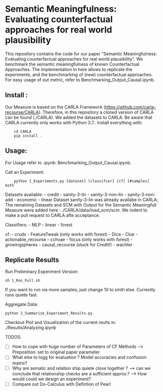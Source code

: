 # Semantic Meaningfulness: Evaluating counterfactual approaches for real world plausibility

This repository contains the code for our paper "Semantic Meaningfulness: Evaluating counterfactual approaches for real world plausibility". We benchmark the semantic meaningfulness of known Counterfactual Approaches. 
The implementation in here allows to replicate the experiments, and the benchmarking of (new) counterfactual approaches. For easy usage of out metric, refer to Benchmarking_Output_Causal.ipynb.

## Install :
Our Measure is based on the CARLA Framework (https://github.com/carla-recourse/CARLA). Therefore, in this repository a cloned version of CARLA can be found (./CARLA). We added the datasets to CARLA.
Be aware that CARLA currently only works with Python 3.7..
Install everything with: 
```
    cd CARLA
    pip install .
```
## Usage: 

For Usage refer to .ipynb: Benchmarking_Output_Causal.ipynb.


Call an Experiment: 

```
    python 1_Experiments.py [dataset] [classifier] [cf] [#samples] both
```
Datasets available: 
    - credit
    - sanity-3-lin
    - sanity-3-non-lin
    - sanity-3-non-add
    - economic
    - linear
Dataset sanity-3-lin was already availabe in CARLA; The remaining Datasets and SCM with Output for the Semantic Meaningfull Measure were added here : ./CARLA/data/load_scm/scm. We indent to make a pull request to CARLA afte acceptance.

Classifiers: 
    - MLP
    - linear
    - forest

cf: 
    - cruds
    - FeatureTweak (only works with forest)
    - Dice
    - Clue
    - actionable_recourse
    - cchvae
    - focus (only works with forest)
    - growingspheres
    - causal_recourse (stuck for Credit!)
    - wachter

## Replicate Results

Run Preliminary Experiment Version: 
```
sh 1_Run_Full.sh 
```
If you want to run via more samples, just change 10 to smth else. Currently runs quiete fast. 

Aggregate Data: 
```
python 2_Summarize_Experiment_Results.py 
```
Checkout Plot and Visualization of the current reults in: ./Results/Analyzing.ipynb

TODOS: 
- [ ] How to cope with huge number of Parameters of CF Methods --> Preposition: set to original paper parameter
- [ ] What else to logg for evaluation ? Model accuracies and confusion matrix?
- [ ] Why are sematic and relation ship quiete close together ? --> can we conclude that relationship checks are a sufficient approx.? --> How would could we design an experiment?
- [ ] Compare out Do-Calculus with Defintion of Pearl